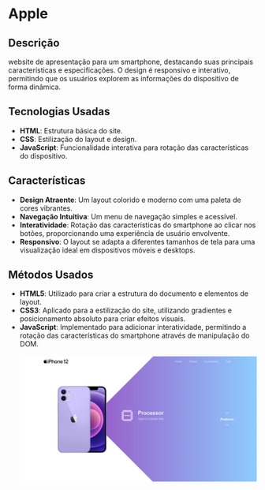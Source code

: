 <h1>Apple</h1>

## Descrição
 website de apresentação para um smartphone, destacando suas principais características e especificações. O design é responsivo e interativo, permitindo que os usuários explorem as informações do dispositivo de forma dinâmica.

## Tecnologias Usadas
- **HTML**: Estrutura básica do site.
- **CSS**: Estilização do layout e design.
- **JavaScript**: Funcionalidade interativa para rotação das características do dispositivo.

## Características
- **Design Atraente**: Um layout colorido e moderno com uma paleta de cores vibrantes.
- **Navegação Intuitiva**: Um menu de navegação simples e acessível.
- **Interatividade**: Rotação das características do smartphone ao clicar nos botões, proporcionando uma experiência de usuário envolvente.
- **Responsivo**: O layout se adapta a diferentes tamanhos de tela para uma visualização ideal em dispositivos móveis e desktops.

## Métodos Usados
- **HTML5**: Utilizado para criar a estrutura do documento e elementos de layout.
- **CSS3**: Aplicado para a estilização do site, utilizando gradientes e posicionamento absoluto para criar efeitos visuais.
- **JavaScript**: Implementado para adicionar interatividade, permitindo a rotação das características do smartphone através de manipulação do DOM.
  <br>
  <br>
  <img src="https://github.com/EduardoDev98/apple-2/blob/main/images/Captura%20de%20tela%202024-10-07%20172951.png?raw=true"/>


   
